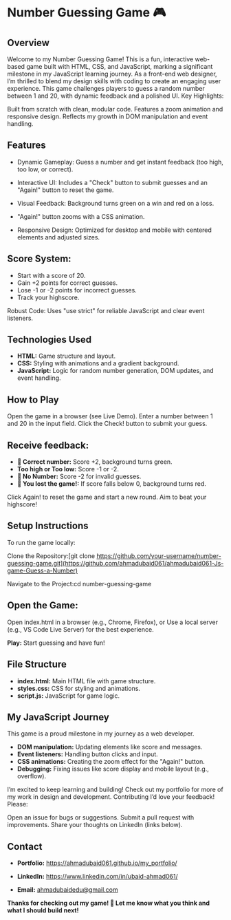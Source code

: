 # Number Guessing Game 🎮
## Overview
Welcome to my Number Guessing Game! This is a fun, interactive web-based game built with HTML, CSS, and JavaScript, marking a significant milestone in my JavaScript learning journey. As a front-end web designer, I’m thrilled to blend my design skills with coding to create an engaging user experience. This game challenges players to guess a random number between 1 and 20, with dynamic feedback and a polished UI.
Key Highlights:

Built from scratch with clean, modular code.
Features a zoom animation and responsive design.
Reflects my growth in DOM manipulation and event handling.

## Features

- Dynamic Gameplay: Guess a number and get instant feedback (too high, too low, or correct).
- Interactive UI: Includes a "Check" button to submit guesses and an "Again!" button to reset the game.
- Visual Feedback: 
Background turns green on a win and red on a loss.
- "Again!" button zooms with a CSS animation.


- Responsive Design: Optimized for desktop and mobile with centered elements and adjusted sizes.
## Score System: 
- Start with a score of 20.
- Gain +2 points for correct guesses.
- Lose -1 or -2 points for incorrect guesses.
- Track your highscore.


Robust Code: Uses "use strict" for reliable JavaScript and clear event listeners.

## Technologies Used

- **HTML:** Game structure and layout.
- **CSS:** Styling with animations and a gradient background.
- **JavaScript:** Logic for random number generation, DOM updates, and event handling.

## How to Play

Open the game in a browser (see Live Demo).
Enter a number between 1 and 20 in the input field.
Click the Check! button to submit your guess.
## Receive feedback:
- **👑 Correct number:** Score +2, background turns green.
- **Too high or Too low:** Score -1 or -2.
- **🐣 No Number:** Score -2 for invalid guesses.
- **👹 You lost the game!:** If score falls below 0, background turns red.


Click Again! to reset the game and start a new round.
Aim to beat your highscore!

## Setup Instructions
To run the game locally:

Clone the Repository:[git clone https://github.com/your-username/number-guessing-game.git](https://github.com/ahmadubaid061/ahmadubaid061-Js-game-Guess-a-Number)


Navigate to the Project:cd number-guessing-game


## Open the Game:
Open index.html in a browser (e.g., Chrome, Firefox), or
Use a local server (e.g., VS Code Live Server) for the best experience.


**Play:** Start guessing and have fun!

## File Structure

- **index.html:** Main HTML file with game structure.
- **styles.css:** CSS for styling and animations.
- **script.js:** JavaScript for game logic.








## My JavaScript Journey
This game is a proud milestone in my journey as a web developer.

- **DOM manipulation:** Updating elements like score and messages.
- **Event listeners:** Handling button clicks and input.
- **CSS animations:** Creating the zoom effect for the "Again!" button.
- **Debugging:** Fixing issues like score display and mobile layout (e.g., overflow).

I’m excited to keep learning and building! Check out my portfolio for more of my work in design and development.
Contributing
I’d love your feedback! Please:

Open an issue for bugs or suggestions.
Submit a pull request with improvements.
Share your thoughts on   LinkedIn (links below).

## Contact

- **Portfolio:** https://ahmadubaid061.github.io/my_portfolio/
- **LinkedIn:** https://www.linkedin.com/in/ubaid-ahmad061/

- **Email:** ahmadubaidedu@gmail.com

**Thanks for checking out my game! 🎉 Let me know what you think and what I should build next!**
